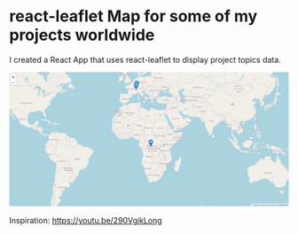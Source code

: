 # react-leaflet Map for some of my projects worldwide

I created a React App that uses react-leaflet to display project topics data.

![demo](public/project-topics-mapping.jpeg)

Inspiration:
https://youtu.be/290VgjkLong


